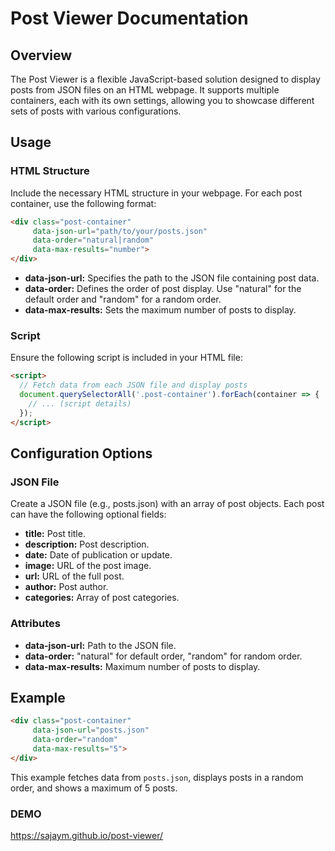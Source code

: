 # Post Viewer Documentation

## Overview

The Post Viewer is a flexible JavaScript-based solution designed to display posts from JSON files on an HTML webpage. It supports multiple containers, each with its own settings, allowing you to showcase different sets of posts with various configurations.

## Usage

### HTML Structure

Include the necessary HTML structure in your webpage. For each post container, use the following format:

```html
<div class="post-container"
     data-json-url="path/to/your/posts.json"
     data-order="natural|random"
     data-max-results="number">
</div>
```

- **data-json-url:** Specifies the path to the JSON file containing post data.
- **data-order:** Defines the order of post display. Use "natural" for the default order and "random" for a random order.
- **data-max-results:** Sets the maximum number of posts to display.

### Script

Ensure the following script is included in your HTML file:

```html
<script>
  // Fetch data from each JSON file and display posts
  document.querySelectorAll('.post-container').forEach(container => {
    // ... (script details)
  });
</script>
```

## Configuration Options

### JSON File

Create a JSON file (e.g., posts.json) with an array of post objects. Each post can have the following optional fields:

- **title:** Post title.
- **description:** Post description.
- **date:** Date of publication or update.
- **image:** URL of the post image.
- **url:** URL of the full post.
- **author:** Post author.
- **categories:** Array of post categories.

### Attributes

- **data-json-url:** Path to the JSON file.
- **data-order:** "natural" for default order, "random" for random order.
- **data-max-results:** Maximum number of posts to display.

## Example

```html
<div class="post-container"
     data-json-url="posts.json"
     data-order="random"
     data-max-results="5">
</div>
```

This example fetches data from `posts.json`, displays posts in a random order, and shows a maximum of 5 posts.


### DEMO
https://sajaym.github.io/post-viewer/
